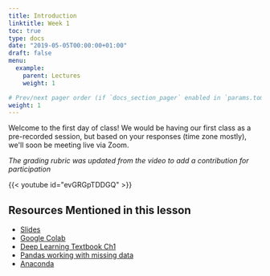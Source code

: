```yaml
---
title: Introduction
linktitle: Week 1
toc: true
type: docs
date: "2019-05-05T00:00:00+01:00"
draft: false
menu:
  example:
    parent: Lectures
    weight: 1

# Prev/next pager order (if `docs_section_pager` enabled in `params.toml`)
weight: 1
---
```


Welcome to the first day of class! We would be having our first class as a pre-recorded session, but based on your responses (time zone mostly), we'll soon be meeting live via Zoom. 

*The grading rubric was updated from the video to add a contribution for participation*

{{< youtube id="evGRGpTDDGQ" >}}

## Resources Mentioned in this lesson
* [Slides](https://cs.rit.edu/~tcw/class/635-Lec1-Intro.pdf)
* [Google Colab](https://colab.research.google.com/)
* [Deep Learning Textbook Ch1](https://www.deeplearningbook.org/)
* [Pandas working with missing data](https://pandas.pydata.org/pandas-docs/stable/user_guide/missing_data.html)
* [Anaconda](https://www.anaconda.com/products/individual)